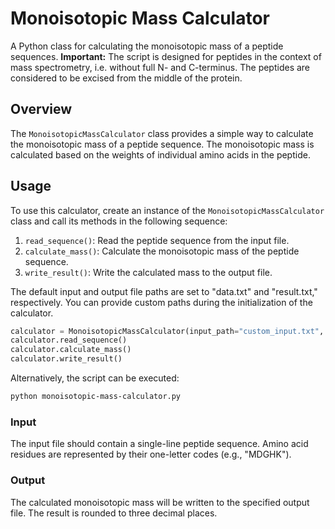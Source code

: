 # Monoisotopic Mass Calculator

A Python class for calculating the monoisotopic mass of a peptide sequences.
**Important:** The script is designed for peptides in the context of mass spectrometry, i.e. without full N- and C-terminus. The peptides are considered to be excised from the middle of the protein.

## Overview

The `MonoisotopicMassCalculator` class provides a simple way to calculate the monoisotopic mass of a peptide sequence. 
The monoisotopic mass is calculated based on the weights of individual amino acids in the peptide.

## Usage

To use this calculator, create an instance of the `MonoisotopicMassCalculator` class and call its methods in the following sequence:

1. `read_sequence()`: Read the peptide sequence from the input file.
2. `calculate_mass()`: Calculate the monoisotopic mass of the peptide sequence.
3. `write_result()`: Write the calculated mass to the output file.

The default input and output file paths are set to "data.txt" and "result.txt," respectively. 
You can provide custom paths during the initialization of the calculator.

```python
calculator = MonoisotopicMassCalculator(input_path="custom_input.txt", output_path="custom_output.txt")
calculator.read_sequence()
calculator.calculate_mass()
calculator.write_result()
```

Alternatively, the script can be executed:

```bash
python monoisotopic-mass-calculator.py
```

### Input

The input file should contain a single-line peptide sequence.
Amino acid residues are represented by their one-letter codes (e.g., "MDGHK").

### Output

The calculated monoisotopic mass will be written to the specified output file. The result is rounded to three decimal places.
